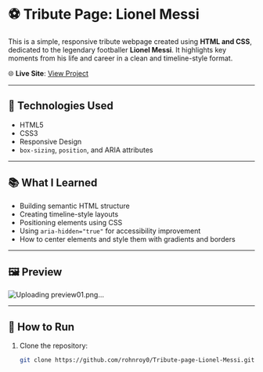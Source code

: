 # ⚽ Tribute Page: Lionel Messi

This is a simple, responsive tribute webpage created using **HTML and CSS**, dedicated to the legendary footballer **Lionel Messi**. It highlights key moments from his life and career in a clean and timeline-style format.

🌐 **Live Site**: [View Project](https://rohnroy0.github.io/Tribute-page-Lionel-Messi/)

---

## 🔧 Technologies Used

- HTML5
- CSS3
- Responsive Design
- `box-sizing`, `position`, and ARIA attributes

---

## 📚 What I Learned

- Building semantic HTML structure
- Creating timeline-style layouts
- Positioning elements using CSS
- Using `aria-hidden="true"` for accessibility improvement
- How to center elements and style them with gradients and borders

---

## 🖼️ Preview

![Uploading preview01.png…]()

---

## 🚀 How to Run

1. Clone the repository:
   ```bash
   git clone https://github.com/rohnroy0/Tribute-page-Lionel-Messi.git
